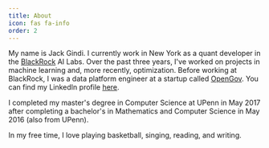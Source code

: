 ```yaml
---
title: About
icon: fas fa-info
order: 2
---
```


My name is Jack Gindi. I currently work in New York as a quant developer in the [BlackRock](https://www.blackrock.com/us/individual) AI Labs.
Over the past three years, I've worked on projects in machine learning and, more recently, optimization. Before working at BlackRock, I was a data platform engineer at a startup called [OpenGov](https://opengov.com). You can find my LinkedIn profile [here](https://www.linkedin.com/in/jackegindi/).

I completed my master's degree in Computer Science at UPenn in May 2017 after completing a bachelor's in Mathematics and Computer Science in May 2016 (also from UPenn).

In my free time, I love playing basketball, singing, reading, and writing.
